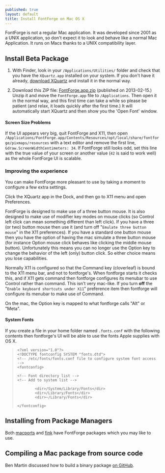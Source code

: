 ```yaml
---
published: true
layout: default
title: Install FontForge on Mac OS X
---
```


FontForge is not a regular Mac application. It was developed since 2001 as a UNIX application, so don't expect it to look and behave like a normal Mac
Application. It runs on Macs thanks to a UNIX compatibility layer. 

Install Beta Package
---------------

1. With Finder, look in your `/Applications/Utilities/` folder and check that you have the `XQuartz.app` installed on your system. If you don't have it already, [download XQuartz](http://xquartz.macosforge.org) and install it in the normal way.

2. Download this ZIP file: [FontForge.app.zip](http://fuuko.libferris.com/osx/packages/201302/15_0415/FontForge.app.zip) (published on 2013-02-15.) Unzip it and move the `FontForge.app` file to `/Applications`. Then open it in the normal way, and this first time can take a while so please be patient (and relax, it loads quickly after the first time.) It will automatically start XQuartz and then show you the 'Open Font' window.

#### Screen Size Problems

If the UI appears very big, quit FontForge and X11, then open `/Applications/FontForge.app/Contents/Resources/opt/local/share/fontforge/pixmaps/resources` with a text editor and remove the first line, `Gdraw.ScreenWidthCentimeters: 34`. If FontForge still looks odd, set this line with the true value of your screen or another value (`42` is said to work well) as the whole FontForge UI is scalable.

### Improving the experience

You can make FontForge more pleasant to use by taking a moment to configure a few extra settings.

Click the XQuartz app in the Dock, and then go to X11 menu and open Preferences.

FontForge is designed to make use of a three button mouse. It is also
designed to make use of modifier key modes on mouse clicks (so Control
left click can mean something different than left click). If you have a
three (or two) button mouse then use it (and turn off
"`Emulate three button   mouse`" in the X11 preferences). If you have a
standard one button mouse then you have the option of having the mac
simulate a three button mouse (for instance Option mouse click behaves
like clicking the middle mouse button). Unfortunately this means you can
no longer use the Option key to change the behavior of the left (only)
button click. So either choice means you lose capabilities.

Normally X11 is configured so that the Command key (cloverleaf) is bound
to the X11 menu bar, and not to fontforge's. When fontforge starts it
checks this, and if X11 gets command then fontforge configures its
menubar to use Control rather than command. This isn't very mac-like. If
you turn **off** the "`Enable keyboard shortcuts under X11`" preference
item then fontforge will configure its menubar to make use of Command.

On the mac, the Option key is mapped to what fontforge calls "Alt" or
"Meta".

#### System Fonts

If you create a file in your home folder named `.fonts.conf` with the
following contents then fontforge's UI will be able to use the fonts 
Apple supplies with OS X.

>     <?xml version="1.0"?>
>     <!DOCTYPE fontconfig SYSTEM "fonts.dtd">
>     <!-- /etc/fonts/fonts.conf file to configure system font access -->
>     <fontconfig>
>
>     <!-- Font directory list -->
>     <!-- Add to system list -->
>
>             <dir>/System/Library/Fonts</dir>
>             <dir>/Library/Fonts</dir>
>             <dir>~/Library/Fonts</dir>
>
>     </fontconfig>

## Installing from Package Managers

Both
[macports](http://www.macports.org/) and
[fink](http://www.finkproject.org/) have FontForge packages
which you may like to use.

## Compiling a Mac package from source code

Ben Martin discussed how to build a binary package [on GitHub](https://github.com/fontforge/fontforge/issues/102#issuecomment-12314099).
